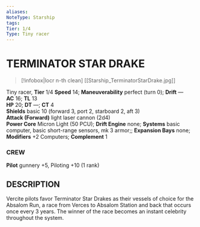 ```yaml
---
aliases: 
NoteType: Starship
tags: 
Tier: 1/4
Type: Tiny racer
---
```

# TERMINATOR STAR DRAKE
> [!infobox|locr n-th clean]
>  [[Starship_TerminatorStarDrake.jpg]]
> 

Tiny racer, **Tier** 1/4 
**Speed** 14; **Maneuverability** perfect (turn 0); **Drift** —  
**AC** 16; **TL** 13  
**HP** 20; **DT** —; **CT** 4  
**Shields** basic 10 (forward 3, port 2, starboard 2, aft 3)  
**Attack (Forward)** light laser cannon (2d4)  
**Power Core** Micron Light (50 PCU); **Drift Engine** none; **Systems** basic computer, basic short-range sensors, mk 3 armor;; **Expansion Bays** none; **Modifiers** +2 Computers; **Complement** 1

### CREW

**Pilot** gunnery +5, Piloting +10 (1 rank)

## DESCRIPTION

Vercite pilots favor Terminator Star Drakes as their vessels of choice for the Absalom Run, a race from Verces to Absalom Station and back that occurs once every 3 years. The winner of the race becomes an instant celebrity throughout the system.

